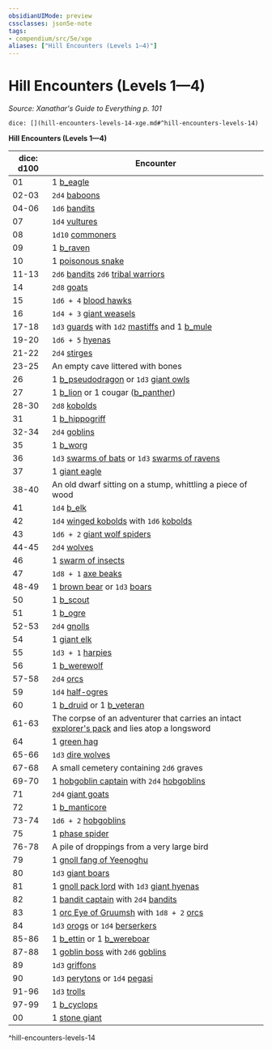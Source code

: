 ```yaml
---
obsidianUIMode: preview
cssclasses: json5e-note
tags:
- compendium/src/5e/xge
aliases: ["Hill Encounters (Levels 1—4)"]
---
```

# Hill Encounters (Levels 1—4)
*Source: Xanathar's Guide to Everything p. 101* 

`dice: [](hill-encounters-levels-14-xge.md#^hill-encounters-levels-14)`

**Hill Encounters (Levels 1—4)**

| dice: d100 | Encounter |
|------------|-----------|
| 01 | 1 [b_eagle](b_eagle.md) |
| 02-03 | `2d4` [baboons](b_baboon.md) |
| 04-06 | `1d6` [bandits](b_bandit.md) |
| 07 | `1d4` [vultures](b_vulture.md) |
| 08 | `1d10` [commoners](b_commoner.md) |
| 09 | 1 [b_raven](b_raven.md) |
| 10 | 1 [poisonous snake](b_poisonous-snake.md) |
| 11-13 | `2d6` [bandits](b_bandit.md) `2d6` [tribal warriors](b_tribal-warrior.md) |
| 14 | `2d8` [goats](b_goat.md) |
| 15 | `1d6 + 4` [blood hawks](b_blood-hawk.md) |
| 16 | `1d4 + 3` [giant weasels](b_giant-weasel.md) |
| 17-18 | `1d3` [guards](b_guard.md) with `1d2` [mastiffs](b_mastiff.md) and 1 [b_mule](b_mule.md) |
| 19-20 | `1d6 + 5` [hyenas](b_hyena.md) |
| 21-22 | `2d4` [stirges](b_stirge.md) |
| 23-25 | An empty cave littered with bones |
| 26 | 1 [b_pseudodragon](b_pseudodragon.md) or `1d3` [giant owls](b_giant-owl.md) |
| 27 | 1 [b_lion](b_lion.md) or 1 cougar ([b_panther](b_panther.md)) |
| 28-30 | `2d8` [kobolds](b_kobold.md) |
| 31 | 1 [b_hippogriff](b_hippogriff.md) |
| 32-34 | `2d4` [goblins](b_goblin.md) |
| 35 | 1 [b_worg](b_worg.md) |
| 36 | `1d3` [swarms of bats](b_swarm-of-bats.md) or `1d3` [swarms of ravens](b_swarm-of-ravens.md) |
| 37 | 1 [giant eagle](b_giant-eagle.md) |
| 38-40 | An old dwarf sitting on a stump, whittling a piece of wood |
| 41 | `1d4` [b_elk](b_elk.md) |
| 42 | `1d4` [winged kobolds](b_winged-kobold.md) with `1d6` [kobolds](b_kobold.md) |
| 43 | `1d6 + 2` [giant wolf spiders](b_giant-wolf-spider.md) |
| 44-45 | `2d4` [wolves](b_wolf.md) |
| 46 | 1 [swarm of insects](b_swarm-of-insects.md) |
| 47 | `1d8 + 1` [axe beaks](b_axe-beak.md) |
| 48-49 | 1 [brown bear](b_brown-bear.md) or `1d3` [boars](b_boar.md) |
| 50 | 1 [b_scout](b_scout.md) |
| 51 | 1 [b_ogre](b_ogre.md) |
| 52-53 | `2d4` [gnolls](b_gnoll.md) |
| 54 | 1 [giant elk](b_giant-elk.md) |
| 55 | `1d3 + 1` [harpies](b_harpy.md) |
| 56 | 1 [b_werewolf](b_werewolf.md) |
| 57-58 | `2d4` [orcs](b_orc.md) |
| 59 | `1d4` [half-ogres](b_half-ogre-ogrillon.md) |
| 60 | 1 [b_druid](b_druid.md) or 1 [b_veteran](b_veteran.md) |
| 61-63 | The corpse of an adventurer that carries an intact [explorer's pack](compendium/items/explorers-pack.md) and lies atop a longsword |
| 64 | 1 [green hag](2.%20GM%20Tools/5eTools%20Compendium%20&%20Rules/_compendium/bestiary/fey/b_green-hag.md) |
| 65-66 | `1d3` [dire wolves](b_dire-wolf.md) |
| 67-68 | A small cemetery containing `2d6` graves |
| 69-70 | 1 [hobgoblin captain](b_hobgoblin-captain.md) with `2d4` [hobgoblins](b_hobgoblin.md) |
| 71 | `2d4` [giant goats](b_giant-goat.md) |
| 72 | 1 [b_manticore](b_manticore.md) |
| 73-74 | `1d6 + 2` [hobgoblins](b_hobgoblin.md) |
| 75 | 1 [phase spider](b_phase-spider.md) |
| 76-78 | A pile of droppings from a very large bird |
| 79 | 1 [gnoll fang of Yeenoghu](b_gnoll-fang-of-yeenoghu.md) |
| 80 | `1d3` [giant boars](b_giant-boar.md) |
| 81 | 1 [gnoll pack lord](b_gnoll-pack-lord.md) with `1d3` [giant hyenas](b_giant-hyena.md) |
| 82 | 1 [bandit captain](b_bandit-captain.md) with `2d4` [bandits](b_bandit.md) |
| 83 | 1 [orc Eye of Gruumsh](b_orc-eye-of-gruumsh.md) with `1d8 + 2` [orcs](b_orc.md) |
| 84 | `1d3` [orogs](b_orog.md) or `1d4` [berserkers](b_berserker.md) |
| 85-86 | 1 [b_ettin](b_ettin.md) or 1 [b_wereboar](b_wereboar.md) |
| 87-88 | 1 [goblin boss](b_goblin-boss.md) with `2d6` [goblins](b_goblin.md) |
| 89 | `1d3` [griffons](b_griffon.md) |
| 90 | `1d3` [perytons](b_peryton.md) or `1d4` [pegasi](b_pegasus.md) |
| 91-96 | `1d3` [trolls](b_troll.md) |
| 97-99 | 1 [b_cyclops](b_cyclops.md) |
| 00 | 1 [stone giant](b_stone-giant.md) |
^hill-encounters-levels-14